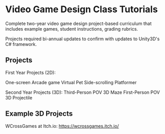 # Video Game Design Class Tutorials

Complete two-year video game design project-based curriculum that includes example games, student instructions, grading rubrics.

Projects required bi-annual updates to confirm with updates to Unity3D's C# framework.

## Projects

First Year Projects (2D):

One-screen Arcade game
Virtual Pet
Side-scrolling Platformer

Second Year Projects (3D):
Third-Person POV 3D Maze
First-Person POV 3D Projectile

## Example 3D Projects

WCrossGames at Itch.io: https://wcrossgames.itch.io/
